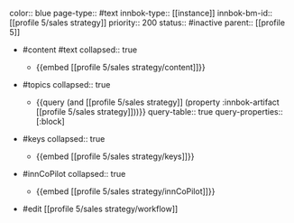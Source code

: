 color:: blue
page-type:: #text
innbok-type:: [[instance]]
innbok-bm-id:: [[profile 5/sales strategy]]
priority:: 200
status:: #inactive
parent:: [[profile 5]]

- #content #text
  collapsed:: true
	- {{embed [[profile 5/sales strategy/content]]}}
- #topics
   collapsed:: true
    - {{query (and [[profile 5/sales strategy]] (property :innbok-artifact [[profile 5/sales strategy]]))}}
      query-table:: true
      query-properties:: [:block]
- #keys
  collapsed:: true
	- {{embed [[profile 5/sales strategy/keys]]}}
- #innCoPilot
   collapsed:: true
	 - {{embed [[profile 5/sales strategy/innCoPilot]]}}

- #edit [[profile 5/sales strategy/workflow]]






